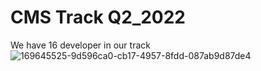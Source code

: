 # CMS Track Q2_2022
We have 16 developer in our track
![169645525-9d596ca0-cb17-4957-8fdd-087ab9d87de4](https://user-images.githubusercontent.com/101585161/204493226-cf1b86d9-0aad-4ffb-bd22-1fbe3d4052ff.jpg)
